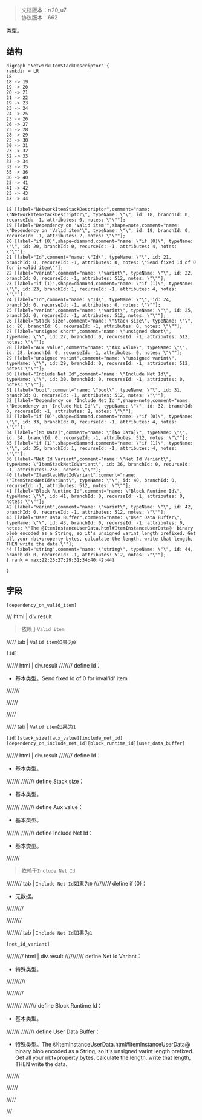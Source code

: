 # <!-- md:samp NetworkItemStackDescriptor -->

> 文档版本：r/20_u7<br/>协议版本：662

<!-- md:samp NetworkItemStackDescriptor -->类型。

## 结构

```viz
digraph "NetworkItemStackDescriptor" {
rankdir = LR
18
18 -> 19
19 -> 20
20 -> 21
21 -> 22
19 -> 23
23 -> 24
24 -> 25
23 -> 26
26 -> 27
23 -> 28
28 -> 29
23 -> 30
30 -> 31
23 -> 32
32 -> 33
33 -> 34
32 -> 35
35 -> 36
36 -> 40
23 -> 41
41 -> 42
23 -> 43
43 -> 44

18 [label="NetworkItemStackDescriptor",comment="name: \"NetworkItemStackDescriptor\", typeName: \"\", id: 18, branchId: 0, recurseId: -1, attributes: 0, notes: \"\""];
19 [label="Dependency on 'Valid item'",shape=note,comment="name: \"Dependency on 'Valid item'\", typeName: \"\", id: 19, branchId: 0, recurseId: -1, attributes: 2, notes: \"\""];
20 [label="if (0)",shape=diamond,comment="name: \"if (0)\", typeName: \"\", id: 20, branchId: 0, recurseId: -1, attributes: 4, notes: \"\""];
21 [label="Id",comment="name: \"Id\", typeName: \"\", id: 21, branchId: 0, recurseId: -1, attributes: 0, notes: \"Send fixed Id of 0 for invalid item\""];
22 [label="varint",comment="name: \"varint\", typeName: \"\", id: 22, branchId: 0, recurseId: -1, attributes: 512, notes: \"\""];
23 [label="if (1)",shape=diamond,comment="name: \"if (1)\", typeName: \"\", id: 23, branchId: 1, recurseId: -1, attributes: 4, notes: \"\""];
24 [label="Id",comment="name: \"Id\", typeName: \"\", id: 24, branchId: 0, recurseId: -1, attributes: 0, notes: \"\""];
25 [label="varint",comment="name: \"varint\", typeName: \"\", id: 25, branchId: 0, recurseId: -1, attributes: 512, notes: \"\""];
26 [label="Stack size",comment="name: \"Stack size\", typeName: \"\", id: 26, branchId: 0, recurseId: -1, attributes: 0, notes: \"\""];
27 [label="unsigned short",comment="name: \"unsigned short\", typeName: \"\", id: 27, branchId: 0, recurseId: -1, attributes: 512, notes: \"\""];
28 [label="Aux value",comment="name: \"Aux value\", typeName: \"\", id: 28, branchId: 0, recurseId: -1, attributes: 0, notes: \"\""];
29 [label="unsigned varint",comment="name: \"unsigned varint\", typeName: \"\", id: 29, branchId: 0, recurseId: -1, attributes: 512, notes: \"\""];
30 [label="Include Net Id",comment="name: \"Include Net Id\", typeName: \"\", id: 30, branchId: 0, recurseId: -1, attributes: 0, notes: \"\""];
31 [label="bool",comment="name: \"bool\", typeName: \"\", id: 31, branchId: 0, recurseId: -1, attributes: 512, notes: \"\""];
32 [label="Dependency on 'Include Net Id'",shape=note,comment="name: \"Dependency on 'Include Net Id'\", typeName: \"\", id: 32, branchId: 0, recurseId: -1, attributes: 2, notes: \"\""];
33 [label="if (0)",shape=diamond,comment="name: \"if (0)\", typeName: \"\", id: 33, branchId: 0, recurseId: -1, attributes: 4, notes: \"\""];
34 [label="[No Data]",comment="name: \"[No Data]\", typeName: \"\", id: 34, branchId: 0, recurseId: -1, attributes: 512, notes: \"\""];
35 [label="if (1)",shape=diamond,comment="name: \"if (1)\", typeName: \"\", id: 35, branchId: 1, recurseId: -1, attributes: 4, notes: \"\""];
36 [label="Net Id Variant",comment="name: \"Net Id Variant\", typeName: \"ItemStackNetIdVariant\", id: 36, branchId: 0, recurseId: -1, attributes: 256, notes: \"\""];
40 [label="ItemStackNetIdVariant",comment="name: \"ItemStackNetIdVariant\", typeName: \"\", id: 40, branchId: 0, recurseId: -1, attributes: 512, notes: \"\""];
41 [label="Block Runtime Id",comment="name: \"Block Runtime Id\", typeName: \"\", id: 41, branchId: 0, recurseId: -1, attributes: 0, notes: \"\""];
42 [label="varint",comment="name: \"varint\", typeName: \"\", id: 42, branchId: 0, recurseId: -1, attributes: 512, notes: \"\""];
43 [label="User Data Buffer",comment="name: \"User Data Buffer\", typeName: \"\", id: 43, branchId: 0, recurseId: -1, attributes: 0, notes: \"The @ItemInstanceUserData.html#ItemInstanceUserData@  binary blob encoded as a String, so it's unsigned varint length prefixed. Get all your nbt+property bytes, calculate the length, write that length, THEN write the data.\""];
44 [label="string",comment="name: \"string\", typeName: \"\", id: 44, branchId: 0, recurseId: -1, attributes: 512, notes: \"\""];
{ rank = max;22;25;27;29;31;34;40;42;44}

}

```

## 字段

```title='NetworkItemStackDescriptor'
[dependency_on_valid_item]
```

/// html | div.result
> 依赖于`Valid item`

///// tab | `Valid item`如果为`0`
```title='if (0)'
[id]
```

////// html | div.result
/////// define
Id：<!-- md:samp varint -->

- 基本类型。Send fixed Id of 0 for inval'id' item


///////

//////

/////

///// tab | `Valid item`如果为`1`
```title='if (1)'
[id][stack_size][aux_value][include_net_id][dependency_on_include_net_id][block_runtime_id][user_data_buffer]
```

////// html | div.result
/////// define
Id：<!-- md:samp varint -->

- 基本类型。


///////
/////// define
Stack size：<!-- md:samp unsigned short -->

- 基本类型。


///////
/////// define
Aux value：<!-- md:samp unsigned varint -->

- 基本类型。


///////
/////// define
Include Net Id：<!-- md:samp bool -->

- 基本类型。


///////
> 依赖于`Include Net Id`

//////// tab | `Include Net Id`如果为`0`
///////// define
if (0)：<!-- md:samp [No Data] -->

- 无数据。


/////////

////////

//////// tab | `Include Net Id`如果为`1`
```title='if (1)'
[net_id_variant]
```

///////// html | div.result
////////// define
Net Id Variant：[<!-- md:samp ItemStackNetIdVariant -->](../types/itemstacknetidvariant.md)

- 特殊类型。


//////////

/////////

////////
/////// define
Block Runtime Id：<!-- md:samp varint -->

- 基本类型。


///////
/////// define
User Data Buffer：[<!-- md:samp string -->](../types/string.md)

- 特殊类型。The @ItemInstanceUserData.html#ItemInstanceUserData@  binary blob encoded as a String, so it's unsigned varint length prefixed. Get all your nbt+property bytes, calculate the length, write that length, THEN write the data.


///////

//////

/////

///

